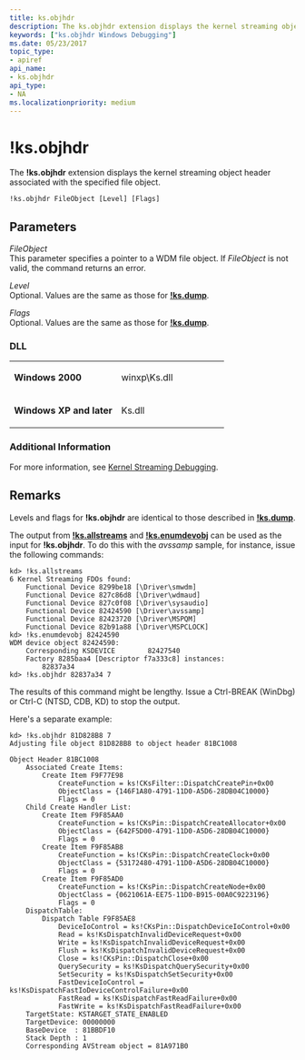 ```yaml
---
title: ks.objhdr
description: The ks.objhdr extension displays the kernel streaming object header associated with the specified file object.
keywords: ["ks.objhdr Windows Debugging"]
ms.date: 05/23/2017
topic_type:
- apiref
api_name:
- ks.objhdr
api_type:
- NA
ms.localizationpriority: medium
---
```


# !ks.objhdr


The **!ks.objhdr** extension displays the kernel streaming object header associated with the specified file object.

```dbgcmd
!ks.objhdr FileObject [Level] [Flags]  
```

## <span id="Parameters"></span><span id="parameters"></span><span id="PARAMETERS"></span>Parameters


<span id="_______FileObject______"></span><span id="_______fileobject______"></span><span id="_______FILEOBJECT______"></span> *FileObject*   
This parameter specifies a pointer to a WDM file object. If *FileObject* is not valid, the command returns an error.

<span id="_______Level______"></span><span id="_______level______"></span><span id="_______LEVEL______"></span> *Level*   
Optional. Values are the same as those for [**!ks.dump**](-ks-dump.md).

<span id="_______Flags______"></span><span id="_______flags______"></span><span id="_______FLAGS______"></span> *Flags*   
Optional. Values are the same as those for [**!ks.dump**](-ks-dump.md).

### <span id="DLL"></span><span id="dll"></span>DLL

<table>
<colgroup>
<col width="50%" />
<col width="50%" />
</colgroup>
<tbody>
<tr class="odd">
<td align="left"><p><strong>Windows 2000</strong></p></td>
<td align="left"><p>winxp\Ks.dll</p></td>
</tr>
<tr class="even">
<td align="left"><p><strong>Windows XP and later</strong></p></td>
<td align="left"><p>Ks.dll</p></td>
</tr>
</tbody>
</table>

 

### <span id="Additional_Information"></span><span id="additional_information"></span><span id="ADDITIONAL_INFORMATION"></span>Additional Information

For more information, see [Kernel Streaming Debugging](kernel-streaming-debugging.md).

Remarks
-------

Levels and flags for **!ks.objhdr** are identical to those described in [**!ks.dump**](-ks-dump.md).

The output from [**!ks.allstreams**](-ks-allstreams.md) and [**!ks.enumdevobj**](-ks-enumdevobj.md) can be used as the input for **!ks.objhdr**. To do this with the *avssamp* sample, for instance, issue the following commands:

```dbgcmd
kd> !ks.allstreams
6 Kernel Streaming FDOs found:
    Functional Device 8299be18 [\Driver\smwdm]
    Functional Device 827c86d8 [\Driver\wdmaud]
    Functional Device 827c0f08 [\Driver\sysaudio]
    Functional Device 82424590 [\Driver\avssamp]
    Functional Device 82423720 [\Driver\MSPQM]
    Functional Device 82b91a88 [\Driver\MSPCLOCK]
kd> !ks.enumdevobj 82424590
WDM device object 82424590:
    Corresponding KSDEVICE        82427540
    Factory 8285baa4 [Descriptor f7a333c8] instances:
        82837a34 
kd> !ks.objhdr 82837a34 7
```

The results of this command might be lengthy. Issue a Ctrl-BREAK (WinDbg) or Ctrl-C (NTSD, CDB, KD) to stop the output.

Here's a separate example:

```dbgcmd
kd> !ks.objhdr 81D828B8 7
Adjusting file object 81D828B8 to object header 81BC1008

Object Header 81BC1008
    Associated Create Items:
        Create Item F9F77E98
            CreateFunction = ks!CKsFilter::DispatchCreatePin+0x00
            ObjectClass = {146F1A80-4791-11D0-A5D6-28DB04C10000}
            Flags = 0
    Child Create Handler List:
        Create Item F9F85AA0
            CreateFunction = ks!CKsPin::DispatchCreateAllocator+0x00
            ObjectClass = {642F5D00-4791-11D0-A5D6-28DB04C10000}
            Flags = 0
        Create Item F9F85AB8
            CreateFunction = ks!CKsPin::DispatchCreateClock+0x00
            ObjectClass = {53172480-4791-11D0-A5D6-28DB04C10000}
            Flags = 0
        Create Item F9F85AD0
            CreateFunction = ks!CKsPin::DispatchCreateNode+0x00
            ObjectClass = {0621061A-EE75-11D0-B915-00A0C9223196}
            Flags = 0
    DispatchTable:
        Dispatch Table F9F85AE8
            DeviceIoControl = ks!CKsPin::DispatchDeviceIoControl+0x00
            Read = ks!KsDispatchInvalidDeviceRequest+0x00
            Write = ks!KsDispatchInvalidDeviceRequest+0x00
            Flush = ks!KsDispatchInvalidDeviceRequest+0x00
            Close = ks!CKsPin::DispatchClose+0x00
            QuerySecurity = ks!KsDispatchQuerySecurity+0x00
            SetSecurity = ks!KsDispatchSetSecurity+0x00
            FastDeviceIoControl = ks!KsDispatchFastIoDeviceControlFailure+0x00
            FastRead = ks!KsDispatchFastReadFailure+0x00
            FastWrite = ks!KsDispatchFastReadFailure+0x00
    TargetState: KSTARGET_STATE_ENABLED
    TargetDevice: 00000000
    BaseDevice  : 81BBDF10
    Stack Depth : 1
    Corresponding AVStream object = 81A971B0
```

 

 






